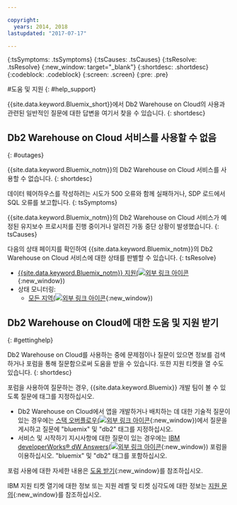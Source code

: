 ```yaml
---

copyright:
  years: 2014, 2018
lastupdated: "2017-07-17"

---
```


<!-- Attribute definitions --> 
{:tsSymptoms: .tsSymptoms} 
{:tsCauses: .tsCauses} 
{:tsResolve: .tsResolve} 
{:new_window: target="_blank"}
{:shortdesc: .shortdesc}
{:codeblock: .codeblock}
{:screen: .screen}
{:pre: .pre}

#도움 및 지원
{: #help_support}

{{site.data.keyword.Bluemix_short}}에서 Db2 Warehouse on Cloud의 사용과 관련된 일반적인 질문에 대한 답변을 여기서 찾을 수 있습니다.
{: shortdesc}

<!-- ##Cannot log in to RStudio
{: #r_studio}

Single sign-on (SSO) for RStudio is not available for {{site.data.keyword.dashdblong}}.
{: shortdesc}

You want to log in to RStudio from {{site.data.keyword.dashdbshort_notm}} by using SSO, but you are prompted for a password.
{: tsSymptoms}

SSO to RStudio is not available in {{site.data.keyword.dashdbshort_notm}}.
{: tsCauses}

To get your credentials for RStudio, consult your `VCAP_SERVICES` environment variable. Further information is available in [Getting started with {{site.data.keyword.dashdbshort_notm}}](/docs/services/dashDB/dashDB.html#dashDB){:new_window}.
{: tsResolve}


##Cannot find the `diag.log` file for troubleshooting
{: #diag_log}

The `diag.log` file is not available.
{: shortdesc}

You want to troubleshoot and cannot find the `diag.log` file for {{site.data.keyword.dashdbshort_notm}}.
{: tsSymptoms}

The `diag.log` file is not available on {{site.data.keyword.dashdbshort_notm}}, nor is any other log specific to DB2®.
{: tsCauses}

The application-specific logs can be accessed by the Cloud Foundry CLI (command line interface). From the CLI, enter **cf logs recent**. The logs can also be accessed on the {{site.data.keyword.Bluemix_notm}} site by selecting your app and going to **Files and Logs**.
{: tsResolve}

##Cannot find org or space: Bluemix ID mismatch
{: #org_space_id}

An organization or space cannot be found for a new {{site.data.keyword.dashdbshort_notm}} instance.
{: shortdesc}

You want to create a new {{site.data.keyword.dashdbshort_notm}} service instance in {{site.data.keyword.Bluemix_notm}} by using the warehousing feature in the Cloudant® dashboard, but you get the following error message: `Cannot find org or space.`
{: tsSymptoms}

To provision a new {{site.data.keyword.dashdbshort_notm}} service instance in {{site.data.keyword.Bluemix_notm}}, the Cloudant warehousing feature attempts to find the "best fit" {{site.data.keyword.Bluemix_notm}} target organization for the authenticated {{site.data.keyword.Bluemix_notm}} user. The warehousing feature typically looks for an organization that matches the {{site.data.keyword.Bluemix_notm}} ID, an ID that is usually the user’s email address. If a matching organization is not found and the user has access to only one organization, the warehousing feature selects that organization. There might be situations where the user does not have an organization that they can access or the user has access to multiple organizations. In those situations, Cloudant cannot determine where to provision the {{site.data.keyword.dashdbshort_notm}} instance and the error message is displayed.
{: tsCauses}

To resolve the problem, choose one of the following options:
{: tsResolve}

* From the drop-down list in the Cloudant dashboard, select the {{site.data.keyword.Bluemix_notm}} organization in which you want the {{site.data.keyword.dashdbshort_notm}} instance to be created. After you select the organization, select the appropriate space from the secondary drop-down list.
* Manually provision a {{site.data.keyword.dashdbshort_notm}} instance directly in {{site.data.keyword.Bluemix_notm}} and select the created {{site.data.keyword.dashdbshort_notm}} service instance from the drop-down list in the Cloudant dashboard.


##Cannot find org or space: Region mismatch
{: #org_space_region}

An organization or space cannot be found for a new {{site.data.keyword.dashdbshort_notm}} instance.
{: shortdesc}

You want to create a new {{site.data.keyword.dashdbshort_notm}} service instance, but the drop-down lists of existing {{site.data.keyword.dashdbshort_notm}} service instances or {{site.data.keyword.Bluemix_notm}} organizations is empty. A new {{site.data.keyword.dashdbshort_notm}} service instance cannot be provisioned and you get the following error message: `Cannot find org or space.`
{: tsSymptoms}

If the user’s {{site.data.keyword.Bluemix_notm}} account is in a different region than the Cloudant cluster, the provisioning request fails. For example, the {{site.data.keyword.Bluemix_notm}} account was on-boarded in the Europe United Kingdom region, but the Cloudant cluster works with the US South region. As a result, the existing service instance and organization drop-down lists in the Cloudant dashboard might be empty or show organizations and spaces that belong to a different region altogether.
{: tsCauses}

1. Log in to the {{site.data.keyword.Bluemix_notm}} dashboard and switch to your expected region. Follow any prompts to complete the onboarding in that region. As an alternative, create a {{site.data.keyword.Bluemix_notm}} account in the appropriate region.
2. Log in to the Cloudant dashboard to repeat the {{site.data.keyword.dashdbshort_notm}} service instance selection.
{: tsResolve}

##Exceeded services limit
{: #service_limit}

The {{site.data.keyword.dashdbshort_notm}} service in {{site.data.keyword.Bluemix_notm}} exceeded its limit.
{: shortdesc}

While you are using the {{site.data.keyword.dashdbshort_notm}} service in {{site.data.keyword.Bluemix_notm}}, the following error message is displayed: `Exceeded your organization’s services limit.`
{: tsSymptoms}

You are still on the no-cost {{site.data.keyword.Bluemix_notm}} trial, which has service limits.
{: tsCauses}

To resolve the problem, choose one of the following options:
{: tsResolve}

* To free up resources, drop services in your {{site.data.keyword.Bluemix_notm}} dashboard that you no longer use. Retry the provisioning request for a new {{site.data.keyword.dashdbshort_notm}} instance.
* Use the {{site.data.keyword.Bluemix_notm}} dashboard to manually provision a {{site.data.keyword.dashdbshort_notm}} instance in an appropriate organization or space that does not have service limits. Select that instance from the Cloudant dashboard. -->


## Db2 Warehouse on Cloud 서비스를 사용할 수 없음
{: #outages}

{{site.data.keyword.Bluemix_notm}}의 Db2 Warehouse on Cloud 서비스를 사용할 수 없습니다.
{: shortdesc}

데이터 웨어하우스를 작성하려는 시도가 500 오류와 함께 실패하거나, SDP 로드에서 SQL 오류를 보고합니다.
{: tsSymptoms}

{{site.data.keyword.Bluemix_notm}}의 Db2 Warehouse on Cloud 서비스가 예정된 유지보수 프로시저를 진행 중이거나 알려진 가동 중단 상황이 발생했습니다.
{: tsCauses}

다음의 상태 페이지를 확인하여 {{site.data.keyword.Bluemix_notm}}의 Db2 Warehouse on Cloud 서비스에 대한 상태를 판별할 수 있습니다.
{: tsResolve}

* [{{site.data.keyword.Bluemix_notm}} 지원(![외부 링크 아이콘](../../icons/launch-glyph.svg "외부 링크 아이콘")](https://developer.ibm.com/bluemix/support/#status){:new_window})
* 상태 모니터링:
  * [모든 지역(![외부 링크 아이콘](../../icons/launch-glyph.svg "외부 링크 아이콘")](https://console.eu-gb.bluemix.net/status?tags=platform,runtimes,services,ibm:yp:eu-gb,ibm:yp:eu-de,ibm:yp:us-south,ibm:yp:au-syd){:new_window})
  <!--[US - South region ![External link icon](../../icons/launch-glyph.svg "External link icon")](http://estado.ng.bluemix.net/internalstatus){:new_window}
  [Europe - United Kingdom region ![External link icon](../../icons/launch-glyph.svg "External link icon")](http://estado.eu-gb.bluemix.net/internalstatus){:new_window}
  [Europe - Germany region ![External link icon](../../icons/launch-glyph.svg "External link icon")](http://estado.eu-de.bluemix.net/internalstatus){:new_window}
  [Australia - Sydney region ![External link icon](../../icons/launch-glyph.svg "External link icon")](http://estado.au-syd.bluemix.net/internalstatus){:new_window}-->


## Db2 Warehouse on Cloud에 대한 도움 및 지원 받기
{: #gettinghelp}

Db2 Warehouse on Cloud를 사용하는 중에 문제점이나 질문이 있으면 정보를 검색하거나 포럼을 통해 질문함으로써 도움을 받을 수 있습니다. 또한 지원 티켓을 열 수도 있습니다.
{: shortdesc}

포럼을 사용하여 질문하는 경우, {{site.data.keyword.Bluemix}} 개발 팀이 볼 수 있도록 질문에 태그를 지정하십시오.

* Db2 Warehouse on Cloud에서 앱을 개발하거나 배치하는 데 대한 기술적 질문이 있는 경우에는 [스택 오버플로우(![외부 링크 아이콘](../../icons/launch-glyph.svg "외부 링크 아이콘")](http://stackoverflow.com/search?q=dashdb+bluemix){:new_window})에서 질문을 게시하고 질문에 "bluemix" 및 "db2" 태그를 지정하십시오. 
* 서비스 및 시작하기 지시사항에 대한 질문이 있는 경우에는 [IBM developerWorks® dW Answers(![외부 링크 아이콘](../../icons/launch-glyph.svg "외부 링크 아이콘")](https://developer.ibm.com/answers/topics/dashdb/?smartspace=bluemix){:new_window}) 포럼을 이용하십시오. "bluemix" 및 "db2" 태그를 포함하십시오. 

포럼 사용에 대한 자세한 내용은 [도움 받기](/docs/support/index.html#getting-help){:new_window}를 참조하십시오. 

IBM 지원 티켓 열기에 대한 정보 또는 지원 레벨 및 티켓 심각도에 대한 정보는 [지원 문의](/docs/support/index.html#contacting-support){:new_window}를 참조하십시오.



